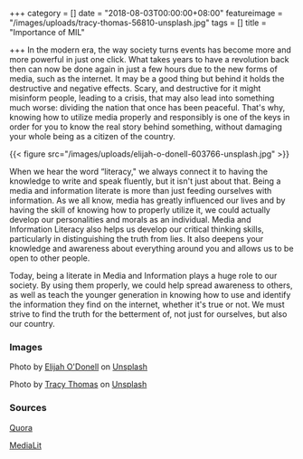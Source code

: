 +++
category = []
date = "2018-08-03T00:00:00+08:00"
featureimage = "/images/uploads/tracy-thomas-56810-unsplash.jpg"
tags = []
title = "Importance of MIL"

+++
In the modern era, the way society turns events has become more and more powerful in just one click. What takes years to have a revolution back then can now be done again in just a few hours due to the new forms of media, such as the internet. It may be a good thing but behind it holds the destructive and negative effects. Scary, and destructive for it might misinform people, leading to a crisis, that may also lead into something much worse: dividing the nation that once has been peaceful. That's why, knowing how to utilize media properly and responsibly is one of the keys in order for you to know the real story behind something, without damaging your whole being as a citizen of the country.

{{< figure src="/images/uploads/elijah-o-donell-603766-unsplash.jpg" >}}

When we hear the word “literacy," we always connect it to having the knowledge to write and speak fluently, but it isn't just about that. Being a media and information literate is more than just feeding ourselves with information. As we all know, media has greatly influenced our lives and by having the skill of knowing how to properly utilize it, we could actually develop our personalities and morals as an individual. Media and Information Literacy also helps us develop our critical thinking skills, particularly in distinguishing the truth from lies. It also deepens your knowledge and awareness about everything around you and allows us to be open to other people.

Today, being a literate in Media and Information plays a huge role to our society. By using them properly, we could help spread awareness to others, as well as teach the younger generation in knowing how to use and identify the information they find on the internet, whether it's true or not. We must strive to find the truth for the betterment of, not just for ourselves, but also our country.

### Images

Photo by [Elijah O'Donell](https://unsplash.com/photos/t8T_yUgCKSM?utm_source=unsplash&utm_medium=referral&utm_content=creditCopyText) on [Unsplash](https://unsplash.com/search/photos/media?utm_source=unsplash&utm_medium=referral&utm_content=creditCopyText)

Photo by [Tracy Thomas](https://unsplash.com/photos/Y7SQO1p6B0A?utm_source=unsplash&utm_medium=referral&utm_content=creditCopyText) on [Unsplash](https://unsplash.com/search/photos/media?utm_source=unsplash&utm_medium=referral&utm_content=creditCopyText)

### Sources

[Quora]()

[MediaLit](https://www.medialit.org/reading-room/10-benefits-media-literacy-education)